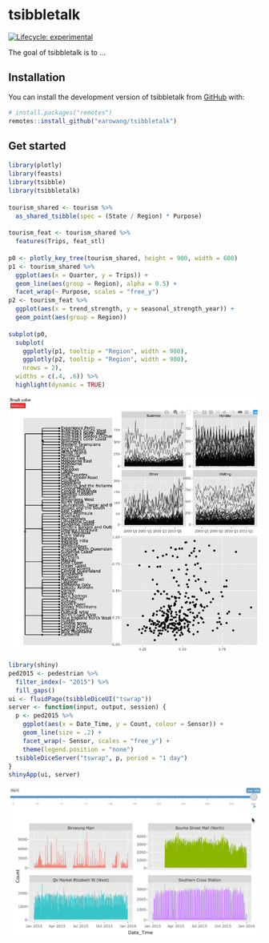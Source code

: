 
<!-- README.md is generated from README.Rmd. Please edit that file -->

# tsibbletalk

<!-- badges: start -->

[![Lifecycle:
experimental](https://img.shields.io/badge/lifecycle-experimental-orange.svg)](https://www.tidyverse.org/lifecycle/#experimental)
<!-- badges: end -->

The goal of tsibbletalk is to …

## Installation

You can install the development version of tsibbletalk from
[GitHub](https://github.com/) with:

``` r
# install.packages("remotes")
remotes::install_github("earowang/tsibbletalk")
```

## Get started

``` r
library(plotly)
library(feasts)
library(tsibble)
library(tsibbletalk)

tourism_shared <- tourism %>%
  as_shared_tsibble(spec = (State / Region) * Purpose)

tourism_feat <- tourism_shared %>%
  features(Trips, feat_stl)

p0 <- plotly_key_tree(tourism_shared, height = 900, width = 600)
p1 <- tourism_shared %>%
  ggplot(aes(x = Quarter, y = Trips)) +
  geom_line(aes(group = Region), alpha = 0.5) +
  facet_wrap(~ Purpose, scales = "free_y")
p2 <- tourism_feat %>%
  ggplot(aes(x = trend_strength, y = seasonal_strength_year)) +
  geom_point(aes(group = Region))

subplot(p0,
  subplot(
    ggplotly(p1, tooltip = "Region", width = 900),
    ggplotly(p2, tooltip = "Region", width = 900),
    nrows = 2),
  widths = c(.4, .6)) %>%
  highlight(dynamic = TRUE)
```

![](man/figures/tourism-crosstalk.gif)

``` r
library(shiny)
ped2015 <- pedestrian %>%
  filter_index(~ "2015") %>% 
  fill_gaps()
ui <- fluidPage(tsibbleDiceUI("tswrap"))
server <- function(input, output, session) {
  p <- ped2015 %>%
    ggplot(aes(x = Date_Time, y = Count, colour = Sensor)) +
    geom_line(size = .2) +
    facet_wrap(~ Sensor, scales = "free_y") +
    theme(legend.position = "none")
  tsibbleDiceServer("tswrap", p, period = "1 day")
}
shinyApp(ui, server)
```

![](man/figures/shiny-wrap.gif)
